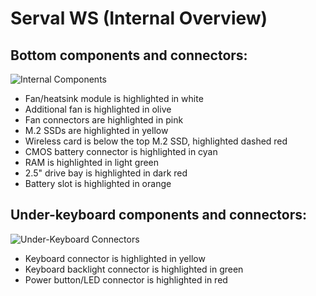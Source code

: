# Serval WS (Internal Overview)

## Bottom components and connectors:

![Internal Components](./img/components-highlighted.jpg)

- Fan/heatsink module is highlighted in white
- Additional fan is highlighted in olive
- Fan connectors are highlighted in pink
- M.2 SSDs are highlighted in yellow
- Wireless card is below the top M.2 SSD, highlighted dashed red
- CMOS battery connector is highlighted in cyan
- RAM is highlighted in light green
- 2.5" drive bay is highlighted in dark red
- Battery slot is highlighted in orange

## Under-keyboard components and connectors:

![Under-Keyboard Connectors](./img/under-keyboard.jpg)

- Keyboard connector is highlighted in yellow
- Keyboard backlight connector is highlighted in green
- Power button/LED connector is highlighted in red
